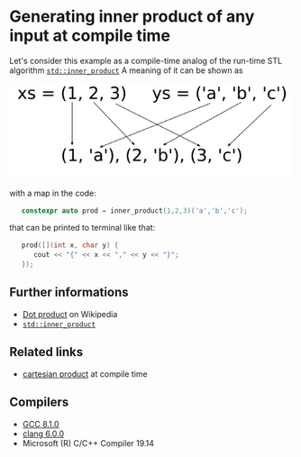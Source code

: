 # Generating inner product of any input at compile time

Let's consider this example as a compile-time analog of the run-time STL algorithm [`std::inner_product`](https://en.cppreference.com/w/cpp/algorithm/inner_product)
A meaning of it can be shown as

![inner_product](./inner.gif)

with a map in the code:
```cpp
   constexpr auto prod = inner_product(1,2,3)('a','b','c');
```
that can be printed to terminal like that:
```cpp
   prod([](int x, char y) { 
      cout << "{" << x << "," << y << "}"; 
   });
```

## Further informations
* [Dot product](https://en.wikipedia.org/wiki/Dot_product) on Wikipedia
* [`std::inner_product`](https://en.cppreference.com/w/cpp/algorithm/inner_product)

## Related links
* [cartesian product](./lambda_cartesian) at compile time

## Compilers
* [GCC 8.1.0](https://wandbox.org/)
* [clang 6.0.0](https://wandbox.org/)
* Microsoft (R) C/C++ Compiler 19.14 
